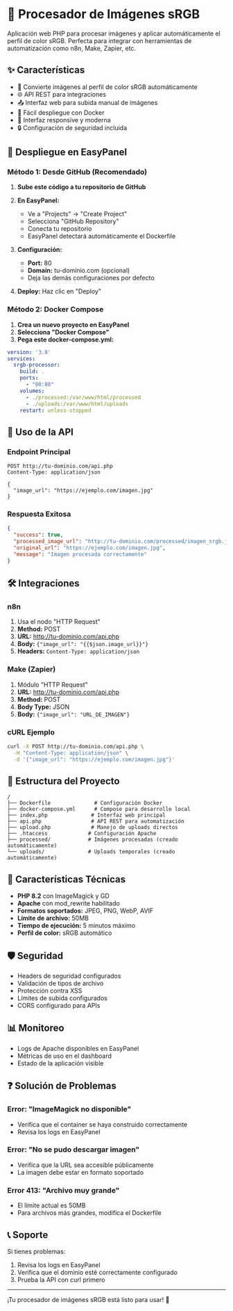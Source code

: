 # 🎨 Procesador de Imágenes sRGB

Aplicación web PHP para procesar imágenes y aplicar automáticamente el perfil de color sRGB. Perfecta para integrar con herramientas de automatización como n8n, Make, Zapier, etc.

## ✨ Características

- 🔄 Convierte imágenes al perfil de color sRGB automáticamente
- 🌐 API REST para integraciones
- 📤 Interfaz web para subida manual de imágenes
- 🐳 Fácil despliegue con Docker
- 📱 Interfaz responsive y moderna
- 🔒 Configuración de seguridad incluida

## 🚀 Despliegue en EasyPanel

### Método 1: Desde GitHub (Recomendado)

1. **Sube este código a tu repositorio de GitHub**
2. **En EasyPanel:**
   - Ve a "Projects" → "Create Project"
   - Selecciona "GitHub Repository"
   - Conecta tu repositorio
   - EasyPanel detectará automáticamente el Dockerfile

3. **Configuración:**
   - **Port:** 80
   - **Domain:** tu-dominio.com (opcional)
   - Deja las demás configuraciones por defecto

4. **Deploy:** Haz clic en "Deploy"

### Método 2: Docker Compose

1. **Crea un nuevo proyecto en EasyPanel**
2. **Selecciona "Docker Compose"**
3. **Pega este docker-compose.yml:**

```yaml
version: '3.8'
services:
  srgb-processor:
    build: .
    ports:
      - "80:80"
    volumes:
      - ./processed:/var/www/html/processed
      - ./uploads:/var/www/html/uploads
    restart: unless-stopped
```

## 🔌 Uso de la API

### Endpoint Principal
```
POST http://tu-dominio.com/api.php
Content-Type: application/json

{
  "image_url": "https://ejemplo.com/imagen.jpg"
}
```

### Respuesta Exitosa
```json
{
  "success": true,
  "processed_image_url": "http://tu-dominio.com/processed/imagen_srgb.jpg",
  "original_url": "https://ejemplo.com/imagen.jpg",
  "message": "Imagen procesada correctamente"
}
```

## 🛠️ Integraciones

### n8n
1. Usa el nodo "HTTP Request"
2. **Method:** POST
3. **URL:** http://tu-dominio.com/api.php
4. **Body:** `{"image_url": "{{$json.image_url}}"}`
5. **Headers:** `Content-Type: application/json`

### Make (Zapier)
1. Módulo "HTTP Request"
2. **URL:** http://tu-dominio.com/api.php
3. **Method:** POST
4. **Body Type:** JSON
5. **Body:** `{"image_url": "URL_DE_IMAGEN"}`

### cURL Ejemplo
```bash
curl -X POST http://tu-dominio.com/api.php \
  -H "Content-Type: application/json" \
  -d '{"image_url": "https://ejemplo.com/imagen.jpg"}'
```

## 📁 Estructura del Proyecto

```
/
├── Dockerfile              # Configuración Docker
├── docker-compose.yml      # Compose para desarrollo local
├── index.php              # Interfaz web principal
├── api.php                # API REST para automatización
├── upload.php             # Manejo de uploads directos
├── .htaccess             # Configuración Apache
├── processed/            # Imágenes procesadas (creado automáticamente)
└── uploads/              # Uploads temporales (creado automáticamente)
```

## 🔧 Características Técnicas

- **PHP 8.2** con ImageMagick y GD
- **Apache** con mod_rewrite habilitado
- **Formatos soportados:** JPEG, PNG, WebP, AVIF
- **Límite de archivo:** 50MB
- **Tiempo de ejecución:** 5 minutos máximo
- **Perfil de color:** sRGB automático

## 🛡️ Seguridad

- Headers de seguridad configurados
- Validación de tipos de archivo
- Protección contra XSS
- Límites de subida configurados
- CORS configurado para APIs

## 📊 Monitoreo

- Logs de Apache disponibles en EasyPanel
- Métricas de uso en el dashboard
- Estado de la aplicación visible

## ❓ Solución de Problemas

### Error: "ImageMagick no disponible"
- Verifica que el container se haya construido correctamente
- Revisa los logs en EasyPanel

### Error: "No se pudo descargar imagen"
- Verifica que la URL sea accesible públicamente
- La imagen debe estar en formato soportado

### Error 413: "Archivo muy grande"
- El límite actual es 50MB
- Para archivos más grandes, modifica el Dockerfile

## 📞 Soporte

Si tienes problemas:
1. Revisa los logs en EasyPanel
2. Verifica que el dominio esté correctamente configurado
3. Prueba la API con curl primero

---

¡Tu procesador de imágenes sRGB está listo para usar! 🎉